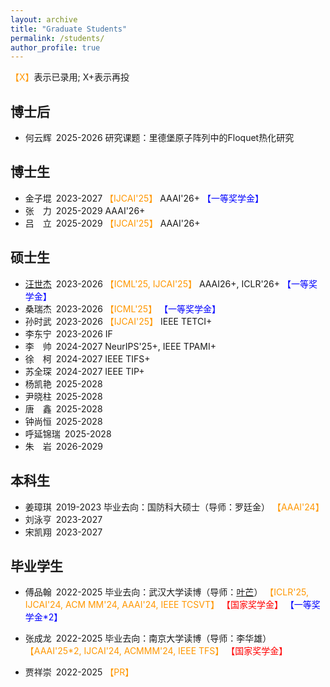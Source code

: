 ```yaml
---
layout: archive
title: "Graduate Students"
permalink: /students/
author_profile: true
---
```

<span style="color: #FF9700">【X】</span>表示已录用; X+表示再投


博士后
------
* 何云辉&#8194;2025-2026 研究课题：里德堡原子阵列中的Floquet热化研究

博士生
------
* 金子堒&#8194;2023-2027 <span style="color: #FF9700">【IJCAI'25】</span> AAAI'26+ <span style="color: #0000FF">【一等奖学金】</span>
* 张&#8195;力&#8194;2025-2029 AAAI'26+
* 吕&#8195;立&#8194;2025-2029 <span style="color: #FF9700">【IJCAI'25】</span> AAAI'26+

硕士生
------
* [汪世杰](jie019.github.io)&#8194;2023-2026 <span style="color: #FF9700">【ICML'25, IJCAI'25】</span> AAAI26+, ICLR'26+ <span style="color: #0000FF">【一等奖学金】</span>
* 桑瑞杰&#8194;2023-2026 <span style="color: #FF9700">【ICML'25】</span> <span style="color: #0000FF">【一等奖学金】</span>
* 孙时武&#8194;2023-2026 <span style="color: #FF9700">【IJCAI'25】</span>  IEEE TETCI+
* 李东宁&#8194;2023-2026 IF
* 李&#8195;帅&#8194;2024-2027 NeurIPS'25+, IEEE TPAMI+
* 徐&#8195;柯&#8194;2024-2027 IEEE TIFS+
* 苏全琛&#8194;2024-2027 IEEE TIP+
* 杨凯艳&#8194;2025-2028
* 尹晓柱&#8194;2025-2028
* 唐&#8195;鑫&#8194;2025-2028
* 钟尚恒&#8194;2025-2028
* 呼延锦瑞&#8194;2025-2028
* 朱&#8195;岩&#8194;2026-2029


本科生
------
* 姜璋琪&#8194;2019-2023 毕业去向：国防科大硕士（导师：罗廷金） <span style="color: #FF9700">【AAAI'24】</span>
* 刘泳亨&#8194;2023-2027
* 宋凯翔&#8194;2023-2027


毕业学生
------
* 傅品翰&#8194;2022-2025 毕业去向：武汉大学读博（导师：[叶芒](https://marswhu.github.io/index.html)） <span style="color: #FF9700">【ICLR'25, IJCAI'24, ACM MM'24, AAAI'24, IEEE TCSVT】</span> <span style="color: #FF0000">【国家奖学金】</span> <span style="color: #0000FF">【一等奖学金*2】</span>
* 张成龙&#8194;2022-2025 毕业去向：南京大学读博（导师：李华雄） <span style="color: #FF9700">【AAAI'25*2, IJCAI'24, ACMMM'24, IEEE TFS】</span> <span style="color: #FF0000">【国家奖学金】</span>
* 贾祥崇&#8194;2022-2025 <span style="color: #FF9700">【PR】</span>


  <!--
&#160; 空一格
&#8194; 空两格
&#8195; 空四格
注意：不要漏掉分号
-->

























